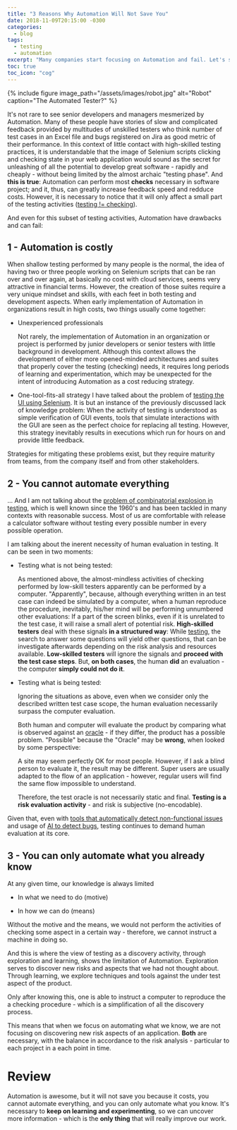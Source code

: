 ```yaml
---
title: "3 Reasons Why Automation Will Not Save You"
date: 2018-11-09T20:15:00 -0300
categories:
  - blog
tags:
  - testing
  - automation
excerpt: "Many companies start focusing on Automation and fail. Let's see three common reasons for this"
toc: true
toc_icon: "cog"
---
```


{% include figure image_path="/assets/images/robot.jpg" alt="Robot" caption="The Automated Tester?" %}

It's not rare to see senior developers and managers mesmerized by Automation.
Many of these people have stories of slow and complicated feedback provided by multitudes
of unskilled testers who think number of test cases in an Excel file and bugs registered on Jira
as good metric of their performance.
In this context of little contact with high-skilled testing practices, it is understandable
that the image of Selenium scripts clicking and checking state in your web application would sound
as the secret for unleashing of all the potential to develop great software -
rapidly and cheaply - without being limited by the almost archaic "testing phase".
And **this is true**: Automation can perform most **checks** necessary in software project; and
it, thus, can greatly increase feedback speed and redduce costs. However, it is necessary to notice
that it will only affect a small part of the testing activities ([testing != checking](http://www.developsense.com/blog/2009/08/testing-vs-checking/)).

And even for this subset of testing activities, Automation have drawbacks and can fail:

## 1 - Automation is costly

When shallow testing performed by many people is the normal, the idea of having two or three people working on Selenium scripts
that can be ran over and over again, at basically no cost with cloud services, seems very attractive in financial terms.
However, the creation of those suites require a very unique mindset and skills, with each feet in both testing
and development aspects.
When early implementation of Automation in organizations result in high costs, two things usually come together:

- Unexperienced professionals

  Not rarely, the implementation of Automation in an organization or project is performed by junior developers or senior
  testers with little background in development. Although this context allows the development of either more opened-minded
  architectures and suites that properly cover the testing (checking) needs, it requires long periods of learning and experimentation,
  which may be unexpected for the intent of introducing Automation as a cost reducing strategy.

- One-tool-fits-all strategy
  I have talked about the problem of [testing the UI using Selenium](http://thatsabug.com/2018/08/08/testing_ember_application_first_steps.html#the-problem-with-testing-the-ui-using-selenium). It is but an instance
  of the previously discussed lack of knowledge problem: When the activity of testing is understood as simple verification of GUI events, tools that
  simulate interactions with the GUI are seen as the perfect choice for replacing all testing. However, this strategy inevitably results in executions
  which run for hours on and provide little feedback.

Strategies for mitigating these problems exist, but they require maturity from teams, from the company itself and from other stakeholders.

## 2 - You cannot automate everything

... And I am not talking about the [problem of combinatorial explosion in testing](https://www.ps.uni-saarland.de/~niehren/index.html/vorlesung/node5.html), which is well known since the 1960's and has been tackled in many contexts with reasonable success. Most of us are comfortable with release a calculator software without testing every possible number in every possible operation.

I am talking about the inerent necessity of human evaluation in testing. It can be seen in two moments:

- Testing what is not being tested:

  As mentioned above, the almost-mindless activities of checking performed by low-skill testers apparently can be performed by a computer. "Apparently", because, although everything written in an test case can indeed be simulated by a computer, when a human reproduce the procedure, inevitably, his/her mind will be performing unnumbered other evaluations: If a part of the screen blinks, even if it is unrelated to the test case, it will raise a small alert of potential risk. **High-skilled testers** deal with these signals **in a structured way**: While [testing](http://www.satisfice.com/articles/what_is_et.shtml), the search to answer some questions will yield other questions, that can be investigate afterwards depending on the risk analysis and resources available. **Low-skilled testers** will ignore the signals and **proceed with the test case steps**. But, **on both cases**, the human **did** an evaluation - the computer **simply could not do it**.

- Testing what is being tested:

  Ignoring the situations as above, even when we consider only the described written test case scope, the human evaluation necessarily surpass the computer evaluation.

  Both human and computer will evaluate the product by comparing what is observed against an [oracle](http://www.developsense.com/resources/Oracles.pdf) - if they differ, the product has a possible problem. "Possible" because the "Oracle" may be **wrong**, when looked by some perspective:

  A site may seem perfectly OK for most people. However, if I ask a blind person to evaluate it, the result may be different. Super users are usually adapted to the flow of an application - however, regular users will find the same flow impossible to understand.

  Therefore, the test oracle is not necessarily static and final. **Testing is a risk evaluation activity** - and risk is subjective (no-encodable).

Given that, even with [tools that automatically detect non-functional issues](https://github.com/ember-a11y/ember-a11y-testing) and usage of [AI to detect bugs](https://test.ai), testing continues to demand human evaluation at its core.

## 3 - You can only automate what you already know

At any given time, our knowledge is always limited

- In what we need to do (motive)

- In how we can do (means)

Without the motive and the means, we would not perform the activities of checking some aspect in a certain way - therefore, we cannot instruct a machine in doing so.

And this is where the view of testing as a discovery activity, through exploration and learning, shows the limitation of Automation. Exploration serves to discover new risks and aspects that we had not thought about. Through learning, we explore techniques and tools against the under test aspect of the product.

Only after knowing this, one is able to instruct a computer to reproduce the a checking procedure - which is a simplification of all the discovery process.

This means that when we focus on automating what we know, we are not focusing on discovering new risk aspects of an application. **Both** are necessary, with the balance in accordance to the risk analysis - particular to each project in a each point in time.

# Review

Automation is awesome, but it will not save you because it costs, you cannot automate everything, and you can only automate what you know.
It's necessary to **keep on learning and experimenting**, so we can uncover more information - which is the **only thing** that will really improve our work.
